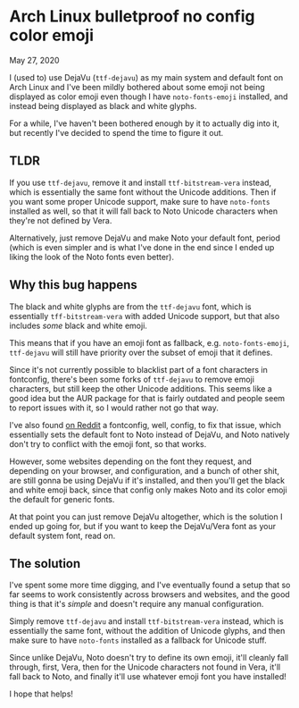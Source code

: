 Arch Linux bulletproof no config color emoji
============================================
May 27, 2020

I (used to) use DejaVu (`ttf-dejavu`) as my main system and default font
on Arch Linux and I've been mildly bothered about some emoji not being
displayed as color emoji even though I have `noto-fonts-emoji`
installed, and instead being displayed as black and white glyphs.

For a while, I've haven't been bothered enough by it to actually dig
into it, but recently I've decided to spend the time to figure it out.

TLDR
----

If you use `ttf-dejavu`, remove it and install `ttf-bitstream-vera` instead,
which is essentially the same font without the Unicode additions. Then
if you want some proper Unicode support, make sure to have `noto-fonts`
installed as well, so that it will fall back to Noto Unicode characters
when they're not defined by Vera.

Alternatively, just remove DejaVu and make Noto your default font,
period (which is even simpler and is what I've done in the end since I
ended up liking the look of the Noto fonts even better).

Why this bug happens
--------------------

The black and white glyphs are from the `ttf-dejavu` font, which is
essentially `tff-bitstream-vera` with added Unicode support, but that
also includes *some* black and white emoji.

This means that if you have an emoji font as fallback, e.g.
`noto-fonts-emoji`, `ttf-dejavu` will still have priority over the
subset of emoji that it defines.

Since it's not currently possible to blacklist part of a font characters
in fontconfig, there's been some forks of `ttf-dejavu` to remove emoji
characters, but still keep the other Unicode additions. This seems like
a good idea but the AUR package for that is fairly outdated and people
seem to report issues with it, so I would rather not go that way.

I've also found [on Reddit](https://www.reddit.com/r/archlinux/comments/6wkval/enable_noto_color_emoji_easily/)
a fontconfig, well, config, to fix that issue, which essentially sets
the default font to Noto instead of DejaVu, and Noto natively don't try
to conflict with the emoji font, so that works.

However, some websites depending on the font they request, and depending
on your browser, and configuration, and a bunch of other shit, are still
gonna be using DejaVu if it's installed, and then you'll get the black
and white emoji back, since that config only makes Noto and its color
emoji the default for generic fonts.

At that point you can just remove DejaVu altogether, which is the
solution I ended up going for, but if you want to keep the DejaVu/Vera
font as your default system font, read on.

The solution
------------

I've spent some more time digging, and I've eventually found a setup
that so far seems to work consistently across browsers and websites, and
the good thing is that it's *simple* and doesn't require any manual
configuration.

Simply remove `ttf-dejavu` and install `ttf-bitstream-vera` instead,
which is essentially the same font, without the addition of Unicode
glyphs, and then make sure to have `noto-fonts` installed as a fallback
for Unicode stuff.

Since unlike DejaVu, Noto doesn't try to define its own emoji, it'll
cleanly fall through, first, Vera, then for the Unicode characters not
found in Vera, it'll fall back to Noto, and finally it'll use whatever
emoji font you have installed!

I hope that helps!
